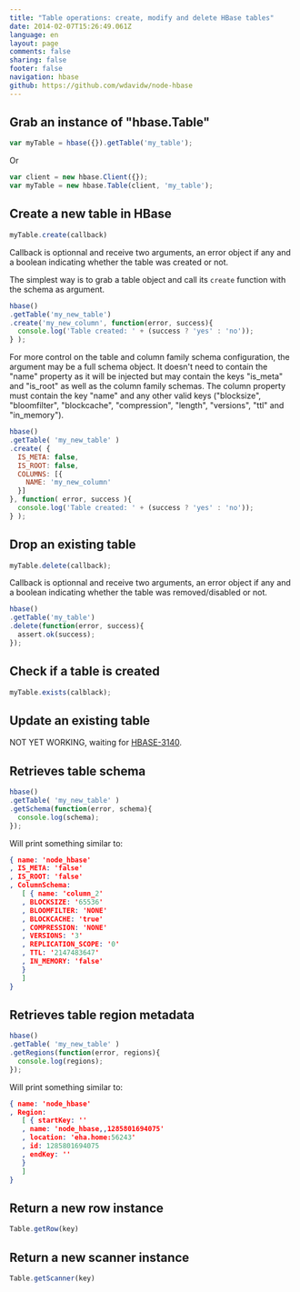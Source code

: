 ```yaml
---
title: "Table operations: create, modify and delete HBase tables"
date: 2014-02-07T15:26:49.061Z
language: en
layout: page
comments: false
sharing: false
footer: false
navigation: hbase
github: https://github.com/wdavidw/node-hbase
---
```


Grab an instance of "hbase.Table"
---------------------------------

```javascript
var myTable = hbase({}).getTable('my_table');
```

Or

```javascript
var client = new hbase.Client({});
var myTable = new hbase.Table(client, 'my_table');
```

Create a new table in HBase
---------------------------

```javascript
myTable.create(callback)
```

Callback is optionnal and receive two arguments, an 
error object if any and a boolean indicating whether 
the table was created or not.

The simplest way is to grab a table object and call 
its `create` function with the schema as argument.

```javascript
hbase()
.getTable('my_new_table')
.create('my_new_column', function(error, success){
  console.log('Table created: ' + (success ? 'yes' : 'no'));
} );
```

For more control on the table and column family schema
 configuration, the argument may be a full schema object. 
 It doesn't need to contain the "name" property as it will 
 be injected but may  contain the keys "is_meta" and "is_root" 
 as well as the column family schemas. The column property 
 must contain the key "name" and any other valid keys 
 ("blocksize", "bloomfilter", "blockcache", "compression", 
 "length", "versions", "ttl" and "in_memory").

```javascript
hbase()
.getTable( 'my_new_table' )
.create( {
  IS_META: false,
  IS_ROOT: false,
  COLUMNS: [{
    NAME: 'my_new_column'
  }]
}, function( error, success ){
  console.log('Table created: ' + (success ? 'yes' : 'no'));
} );
```

Drop an existing table
----------------------

```javascript
myTable.delete(callback);
```

Callback is optionnal and receive two arguments, an error object if any and a boolean indicating whether the table was removed/disabled or not.

```javascript
hbase()
.getTable('my_table')
.delete(function(error, success){
  assert.ok(success);
});
```

Check if a table is created
---------------------------

```javascript
myTable.exists(calblack);
```

Update an existing table
------------------------

NOT YET WORKING, waiting for [HBASE-3140](https://issues.apache.org/jira/browse/HBASE-3140).

Retrieves table schema
----------------------

```javascript
hbase()
.getTable( 'my_new_table' )
.getSchema(function(error, schema){
  console.log(schema);
});
```

Will print something similar to:

```json
{ name: 'node_hbase'
, IS_META: 'false'
, IS_ROOT: 'false'
, ColumnSchema:
   [ { name: 'column_2'
   , BLOCKSIZE: '65536'
   , BLOOMFILTER: 'NONE'
   , BLOCKCACHE: 'true'
   , COMPRESSION: 'NONE'
   , VERSIONS: '3'
   , REPLICATION_SCOPE: '0'
   , TTL: '2147483647'
   , IN_MEMORY: 'false'
   }
   ]
}
```

Retrieves table region metadata
-------------------------------

```javascript
hbase()
.getTable( 'my_new_table' )
.getRegions(function(error, regions){
  console.log(regions);
});
```

Will print something similar to:

```json
{ name: 'node_hbase'
, Region: 
   [ { startKey: ''
   , name: 'node_hbase,,1285801694075'
   , location: 'eha.home:56243'
   , id: 1285801694075
   , endKey: ''
   }
   ]
}
```

Return a new row instance
-----------------

```javascript
Table.getRow(key)
```

Return a new scanner instance
---------------------

```javascript
Table.getScanner(key)
```
